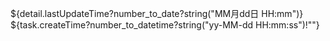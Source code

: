 ${detail.lastUpdateTime?number_to_date?string("MM月dd日 HH:mm")}
${task.createTime?number_to_datetime?string("yy-MM-dd HH:mm:ss")!""}